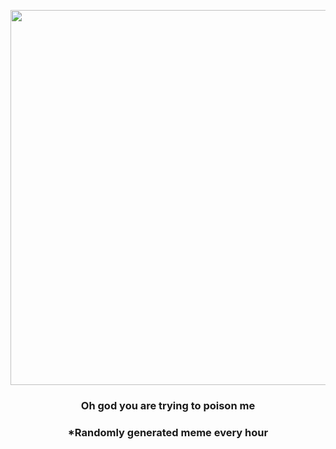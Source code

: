 <p align="center">
        <img src="https://i.redd.it/bry6s6wf5m291.gif" width="600" height="600">
        </p>
        <h3 align="center">Oh god you are trying to poison me</h3>
        <h3 align="center">*Randomly generated meme every hour</h3>
    